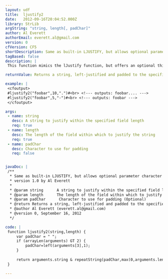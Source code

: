 ```yaml
---
layout: udf
title:  ljustify2
date:   2012-09-16T20:04:52.000Z
library: StrLib
argString: "string, length[, padChar]"
author: Al Everett
authorEmail: everett.al@gmail.com
version: 0
cfVersion: CF5
shortDescription: Same as built-in LJUSTIFY, but allows optional parameter character to pad with.
tagBased: false
description: |
 This function mimics the lJustify function, but offers an optional third parameter to define the character to use for padding (if padding is necessary).

returnValue: Returns a string, left-justified and padded to the specified field length

example: |
 <cfoutput>
 #ljustify2("foobar",10,".")#<br> <!--- outputs: foobar.... --->
 #ljustify2("foobar",5,"-")#<br> <!--- outputs: foobar --->
 </cfoutput>

args:
 - name: string
   desc: A string to justify within the specified field length
   req: true
 - name: length
   desc: The length of the field within which to justify the string
   req: true
 - name: padChar
   desc: Character to use for padding
   req: false


javaDoc: |
 /**
  * Same as built-in LJUSTIFY, but allows optional parameter character to pad with.
  * version 1.0 by Al Everett
  * 
  * @param string      A string to justify within the specified field length (Required)
  * @param length      The length of the field within which to justify the string (Required)
  * @param padChar      Character to use for padding (Optional)
  * @return Returns a string, left-justified and padded to the specified field length 
  * @author Al Everett (everett.al@gmail.com) 
  * @version 0, September 16, 2012 
  */

code: |
 function ljustify2(string,length) {
     var padChar = " ";
     if (arrayLen(arguments) GT 2) {
         padChar=left(arguments[3],1);
     }
         
     return arguments.string & repeatString(padChar,max(0,arguments.length - len(arguments.string)));
 }

---
```


